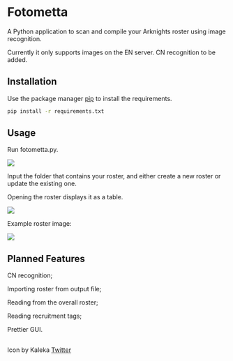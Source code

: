 # Fotometta
A Python application to scan and compile your Arknights roster using image recognition.

Currently it only supports images on the EN server. CN recognition to be added.

## Installation
Use the package manager [pip](https://pip.pypa.io/en/stable/) to install the requirements.

```bash
pip install -r requirements.txt
```

## Usage
Run fotometta.py.

![](https://github.com/Phoenix22809/Fotometta/blob/main/misc/mainwindow.PNG)

Input the folder that contains your roster, and either create a new roster or update the existing one.

Opening the roster displays it as a table.

![](https://github.com/Phoenix22809/Fotometta/blob/main/misc/rostertable.PNG)

Example roster image:

![](https://github.com/Phoenix22809/Fotometta/blob/main/misc/exampleroster.png)

## Planned Features
CN recognition;

Importing roster from output file;

Reading from the overall roster;

Reading recruitment tags;

Prettier GUI.

## 
Icon by Kaleka [Twitter](https://twitter.com/uz30001?ref_src=twsrc%5Egoogle%7Ctwcamp%5Eserp%7Ctwgr%5Eauthor)
